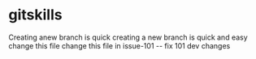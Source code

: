 # gitskills
Creating anew branch is quick
creating a new branch is quick and easy
change this file
change this file in issue-101 -- fix 101
dev changes